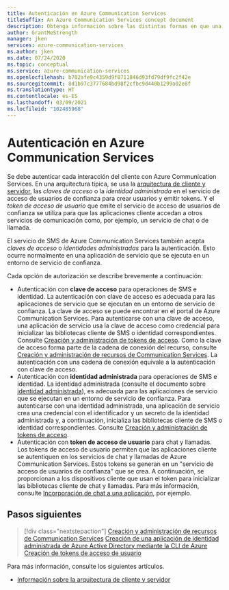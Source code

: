 ```yaml
---
title: Autenticación en Azure Communication Services
titleSuffix: An Azure Communication Services concept document
description: Obtenga información sobre las distintas formas en que una aplicación o un servicio pueden autenticarse en Communication Services.
author: GrantMeStrength
manager: jken
services: azure-communication-services
ms.author: jken
ms.date: 07/24/2020
ms.topic: conceptual
ms.service: azure-communication-services
ms.openlocfilehash: b702afe9c4359d9f8711846d93fd79df9fc2f42e
ms.sourcegitcommit: 8d1b97c3777684bd98f2cfbc9d440b1299a02e8f
ms.translationtype: HT
ms.contentlocale: es-ES
ms.lasthandoff: 03/09/2021
ms.locfileid: "102485968"
---
```

# <a name="authenticate-to-azure-communication-services"></a>Autenticación en Azure Communication Services

Se debe autenticar cada interacción del cliente con Azure Communication Services. En una arquitectura típica, se usa la [arquitectura de cliente y servidor](./client-and-server-architecture.md), las *claves de acceso* o la *identidad administrada* en el servicio de acceso de usuarios de confianza para crear usuarios y emitir tokens. Y el *token de acceso de usuario* que emite el servicio de acceso de usuarios de confianza se utiliza para que las aplicaciones cliente accedan a otros servicios de comunicación como, por ejemplo, un servicio de chat o de llamada.

El servicio de SMS de Azure Communication Services también acepta *claves de acceso* o *identidades administradas* para la autenticación. Esto ocurre normalmente en una aplicación de servicio que se ejecuta en un entorno de servicio de confianza.

Cada opción de autorización se describe brevemente a continuación:

- Autenticación con **clave de acceso** para operaciones de SMS e identidad. La autenticación con clave de acceso es adecuada para las aplicaciones de servicio que se ejecutan en un entorno de servicio de confianza. La clave de acceso se puede encontrar en el portal de Azure Communication Services. Para autenticarse con una clave de acceso, una aplicación de servicio usa la clave de acceso como credencial para inicializar las bibliotecas cliente de SMS o identidad correspondientes. Consulte [Creación y administración de tokens de acceso](../quickstarts/access-tokens.md). Como la clave de acceso forma parte de la cadena de conexión del recurso, consulte [Creación y administración de recursos de Communication Services](../quickstarts/create-communication-resource.md). La autenticación con una cadena de conexión equivale a la autenticación con clave de acceso.
- Autenticación con **identidad administrada** para operaciones de SMS e identidad. La identidad administrada (consulte el documento sobre [identidad administrada](../quickstarts/managed-identity.md)), es adecuada para las aplicaciones de servicio que se ejecutan en un entorno de servicio de confianza. Para autenticarse con una identidad administrada, una aplicación de servicio crea una credencial con el identificador y un secreto de la identidad administrada y, a continuación, inicializa las bibliotecas cliente de SMS o identidad correspondientes. Consulte [Creación y administración de tokens de acceso](../quickstarts/access-tokens.md).
- Autenticación con **token de acceso de usuario** para chat y llamadas. Los tokens de acceso de usuario permiten que las aplicaciones cliente se autentiquen en los servicios de chat y llamadas de Azure Communication Services. Estos tokens se generan en un "servicio de acceso de usuarios de confianza" que se crea. A continuación, se proporcionan a los dispositivos cliente que usan el token para inicializar las bibliotecas cliente de chat y llamadas. Para más información, consulte [Incorporación de chat a una aplicación](../quickstarts/chat/get-started.md), por ejemplo.

## <a name="next-steps"></a>Pasos siguientes

> [!div class="nextstepaction"]
> [Creación y administración de recursos de Communication Services](../quickstarts/create-communication-resource.md)
> [Creación de una aplicación de identidad administrada de Azure Active Directory mediante la CLI de Azure](../quickstarts/managed-identity-from-cli.md)
> [Creación de tokens de acceso de usuario](../quickstarts/access-tokens.md)

Para más información, consulte los siguientes artículos.
- [Información sobre la arquitectura de cliente y servidor](../concepts/client-and-server-architecture.md)
